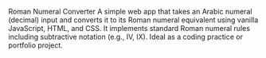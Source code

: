 Roman Numeral Converter
A simple web app that takes an Arabic numeral (decimal) input and converts it to its Roman numeral equivalent using vanilla JavaScript, HTML, and CSS. It implements standard Roman numeral rules including subtractive notation (e.g., IV, IX). Ideal as a coding practice or portfolio project.
